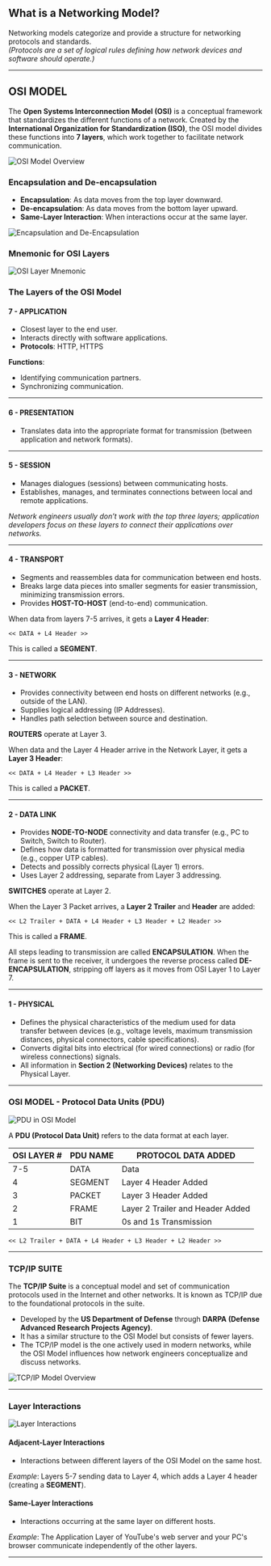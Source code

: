 ## What is a Networking Model?

Networking models categorize and provide a structure for networking protocols and standards.  
*(Protocols are a set of logical rules defining how network devices and software should operate.)*

---

## OSI MODEL

The **Open Systems Interconnection Model (OSI)** is a conceptual framework that standardizes the different functions of a network. Created by the **International Organization for Standardization (ISO)**, the OSI model divides these functions into **7 layers**, which work together to facilitate network communication.

![OSI Model Overview](3_OsiModel&TcpIpSuite_01.png)

### Encapsulation and De-encapsulation

- **Encapsulation**: As data moves from the top layer downward.
- **De-encapsulation**: As data moves from the bottom layer upward.
- **Same-Layer Interaction**: When interactions occur at the same layer.

![Encapsulation and De-Encapsulation](3_OsiModel&TcpIpSuite_02.png)

### Mnemonic for OSI Layers

![OSI Layer Mnemonic](3_OsiModel&TcpIpSuite_03.png)

### The Layers of the OSI Model

#### **7 - APPLICATION**

- Closest layer to the end user.
- Interacts directly with software applications.
- **Protocols**: HTTP, HTTPS

**Functions**:
- Identifying communication partners.
- Synchronizing communication.

---

#### **6 - PRESENTATION**

- Translates data into the appropriate format for transmission (between application and network formats).

---

#### **5 - SESSION**

- Manages dialogues (sessions) between communicating hosts.
- Establishes, manages, and terminates connections between local and remote applications.

*Network engineers usually don’t work with the top three layers; application developers focus on these layers to connect their applications over networks.*

---

#### **4 - TRANSPORT**

- Segments and reassembles data for communication between end hosts.
- Breaks large data pieces into smaller segments for easier transmission, minimizing transmission errors.
- Provides **HOST-TO-HOST** (end-to-end) communication.

When data from layers 7-5 arrives, it gets a **Layer 4 Header**:

```
<< DATA + L4 Header >>
```

This is called a **SEGMENT**.

---

#### **3 - NETWORK**

- Provides connectivity between end hosts on different networks (e.g., outside of the LAN).
- Supplies logical addressing (IP Addresses).
- Handles path selection between source and destination.

**ROUTERS** operate at Layer 3.

When data and the Layer 4 Header arrive in the Network Layer, it gets a **Layer 3 Header**:

```
<< DATA + L4 Header + L3 Header >>
```

This is called a **PACKET**.

---

#### **2 - DATA LINK**

- Provides **NODE-TO-NODE** connectivity and data transfer (e.g., PC to Switch, Switch to Router).
- Defines how data is formatted for transmission over physical media (e.g., copper UTP cables).
- Detects and possibly corrects physical (Layer 1) errors.
- Uses Layer 2 addressing, separate from Layer 3 addressing.

**SWITCHES** operate at Layer 2.

When the Layer 3 Packet arrives, a **Layer 2 Trailer** and **Header** are added:

```
<< L2 Trailer + DATA + L4 Header + L3 Header + L2 Header >>
```

This is called a **FRAME**.

All steps leading to transmission are called **ENCAPSULATION**. When the frame is sent to the receiver, it undergoes the reverse process called **DE-ENCAPSULATION**, stripping off layers as it moves from OSI Layer 1 to Layer 7.

---

#### **1 - PHYSICAL**

- Defines the physical characteristics of the medium used for data transfer between devices (e.g., voltage levels, maximum transmission distances, physical connectors, cable specifications).
- Converts digital bits into electrical (for wired connections) or radio (for wireless connections) signals.
- All information in **Section 2 (Networking Devices)** relates to the Physical Layer.

---

### OSI MODEL - Protocol Data Units (PDU)

![PDU in OSI Model](3_OsiModel&TcpIpSuite_04.png)

A **PDU (Protocol Data Unit)** refers to the data format at each layer.

| OSI LAYER # | PDU NAME | PROTOCOL DATA ADDED               |
|-------------|----------|------------------------------------|
| 7-5         | DATA     | Data                               |
| 4           | SEGMENT  | Layer 4 Header Added               |
| 3           | PACKET   | Layer 3 Header Added               |
| 2           | FRAME    | Layer 2 Trailer and Header Added   |
| 1           | BIT      | 0s and 1s Transmission             |

```
<< L2 Trailer + DATA + L4 Header + L3 Header + L2 Header >>
```

---

### TCP/IP SUITE

The **TCP/IP Suite** is a conceptual model and set of communication protocols used in the Internet and other networks. It is known as TCP/IP due to the foundational protocols in the suite. 

- Developed by the **US Department of Defense** through **DARPA (Defense Advanced Research Projects Agency)**.
- It has a similar structure to the OSI Model but consists of fewer layers.
- The TCP/IP model is the one actively used in modern networks, while the OSI Model influences how network engineers conceptualize and discuss networks.

![TCP/IP Model Overview](3_OsiModel&TcpIpSuite_05.png)

---

### Layer Interactions

![Layer Interactions](3_OsiModel&TcpIpSuite_06.png)

#### **Adjacent-Layer Interactions**

- Interactions between different layers of the OSI Model on the same host.

*Example*: Layers 5-7 sending data to Layer 4, which adds a Layer 4 header (creating a **SEGMENT**).

#### **Same-Layer Interactions**

- Interactions occurring at the same layer on different hosts. 

*Example*: The Application Layer of YouTube's web server and your PC's browser communicate independently of the other layers.

---
